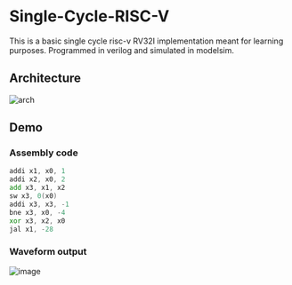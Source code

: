 # Single-Cycle-RISC-V
This is a basic single cycle risc-v RV32I implementation meant for learning purposes. Programmed in verilog and simulated in modelsim.

## Architecture
![arch](https://github.com/Jormit/Single-Cycle-RISC-V/assets/15094591/f25136ab-de42-4824-9117-105689823e91)

## Demo
### Assembly code
```asm
addi x1, x0, 1
addi x2, x0, 2
add x3, x1, x2
sw x3, 0(x0)
addi x3, x3, -1
bne x3, x0, -4
xor x3, x2, x0
jal x1, -28
```

### Waveform output
![image](https://github.com/Jormit/Single-Cycle-RISC-V/assets/15094591/254976c8-7d44-4939-ac4d-44d267b8491f)
